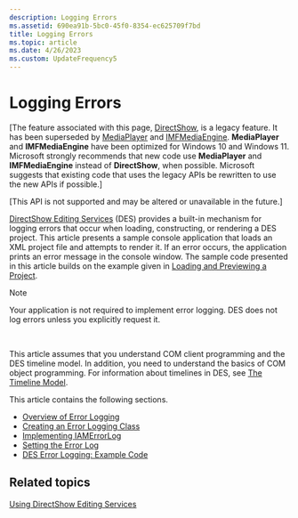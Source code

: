 ```yaml
---
description: Logging Errors
ms.assetid: 690ea91b-5bc0-45f0-8354-ec625709f7bd
title: Logging Errors
ms.topic: article
ms.date: 4/26/2023
ms.custom: UpdateFrequency5
---
```


# Logging Errors

\[The feature associated with this page, [DirectShow](/windows/win32/directshow/directshow), is a legacy feature. It has been superseded by [MediaPlayer](/uwp/api/Windows.Media.Playback.MediaPlayer) and [IMFMediaEngine](/windows/win32/api/mfmediaengine/nn-mfmediaengine-imfmediaengine). **MediaPlayer** and **IMFMediaEngine** have been optimized for Windows 10 and Windows 11. Microsoft strongly recommends that new code use **MediaPlayer** and **IMFMediaEngine** instead of **DirectShow**, when possible. Microsoft suggests that existing code that uses the legacy APIs be rewritten to use the new APIs if possible.\]

\[This API is not supported and may be altered or unavailable in the future.\]

[DirectShow Editing Services](directshow-editing-services.md) (DES) provides a built-in mechanism for logging errors that occur when loading, constructing, or rendering a DES project. This article presents a sample console application that loads an XML project file and attempts to render it. If an error occurs, the application prints an error message in the console window. The sample code presented in this article builds on the example given in [Loading and Previewing a Project](loading-and-previewing-a-project.md).

> [!Note]  
> Your application is not required to implement error logging. DES does not log errors unless you explicitly request it.

 

This article assumes that you understand COM client programming and the DES timeline model. In addition, you need to understand the basics of COM object programming. For information about timelines in DES, see [The Timeline Model](the-timeline-model.md).

This article contains the following sections.

-   [Overview of Error Logging](overview-of-error-logging.md)
-   [Creating an Error Logging Class](creating-an-error-logging-class.md)
-   [Implementing IAMErrorLog](implementing-iamerrorlog.md)
-   [Setting the Error Log](setting-the-error-log.md)
-   [DES Error Logging: Example Code](des-error-logging--example-code.md)

## Related topics

<dl> <dt>

[Using DirectShow Editing Services](using-directshow-editing-services.md)
</dt> </dl>

 

 



